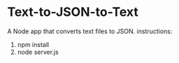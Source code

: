 # Text-to-JSON-to-Text
 A Node app that converts text files to JSON.
instructions:
1. npm install
2. node server.js
